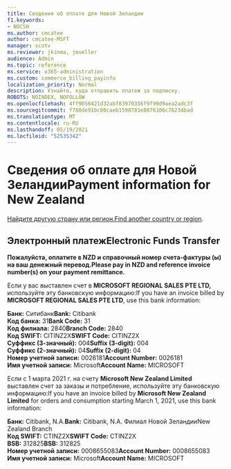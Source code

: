 ```yaml
---
title: Сведения об оплате для Новой Зеландии
f1.keywords:
- NOCSH
ms.author: cmcatee
author: cmcatee-MSFT
manager: scotv
ms.reviewer: jkinma, jmueller
audience: Admin
ms.topic: reference
ms.service: o365-administration
ms.custom: commerce_billing_payinfo
localization_priority: Normal
description: Узнайте, куда отправить платеж за подписку.
ROBOTS: NOINDEX, NOFOLLOW
ms.openlocfilehash: 4ff9056421d32abf83970356f9f99d9aea2adc3f
ms.sourcegitcommit: f780de91bc00caeb1598781e0076106c76234bad
ms.translationtype: MT
ms.contentlocale: ru-RU
ms.lasthandoff: 05/19/2021
ms.locfileid: "52535342"
---
```

# <a name="payment-information-for-new-zealand"></a><span data-ttu-id="40980-103">Сведения об оплате для Новой Зеландии</span><span class="sxs-lookup"><span data-stu-id="40980-103">Payment information for New Zealand</span></span>

<span data-ttu-id="40980-104">[Найдите другую страну или регион.](../billing-and-payments/pay-for-your-subscription.md)</span><span class="sxs-lookup"><span data-stu-id="40980-104">[Find another country or region](../billing-and-payments/pay-for-your-subscription.md).</span></span>

## <a name="electronic-funds-transfer"></a><span data-ttu-id="40980-105">Электронный платеж</span><span class="sxs-lookup"><span data-stu-id="40980-105">Electronic Funds Transfer</span></span>

<span data-ttu-id="40980-106">**Пожалуйста, оплатите в NZD и справочный номер счета-фактуры (ы) на ваш денежный перевод.**</span><span class="sxs-lookup"><span data-stu-id="40980-106">**Please pay in NZD and reference invoice number(s) on your payment remittance.**</span></span>

<span data-ttu-id="40980-107">Если у вас выставлен счет в **MICROSOFT REGIONAL SALES PTE LTD,** используйте эту банковскую информацию:</span><span class="sxs-lookup"><span data-stu-id="40980-107">If you have an invoice billed by **MICROSOFT REGIONAL SALES PTE LTD**, use this bank information:</span></span>

<span data-ttu-id="40980-108">**Банк:** Ситибанк</span><span class="sxs-lookup"><span data-stu-id="40980-108">**Bank:** Citibank</span></span>  
<span data-ttu-id="40980-109">**Код банка:** 31</span><span class="sxs-lookup"><span data-stu-id="40980-109">**Bank Code:** 31</span></span>  
<span data-ttu-id="40980-110">**Код филиала:** 2840</span><span class="sxs-lookup"><span data-stu-id="40980-110">**Branch Code:** 2840</span></span>  
<span data-ttu-id="40980-111">**Код SWIFT:** CITINZ2X</span><span class="sxs-lookup"><span data-stu-id="40980-111">**SWIFT Code:** CITINZ2X</span></span>  
<span data-ttu-id="40980-112">**Суффикс (3-значный):** 004</span><span class="sxs-lookup"><span data-stu-id="40980-112">**Suffix (3-digit):** 004</span></span>  
<span data-ttu-id="40980-113">**Суффикс (2-значный):** 04</span><span class="sxs-lookup"><span data-stu-id="40980-113">**Suffix (2-digit):** 04</span></span>  
<span data-ttu-id="40980-114">**Номер учетной записи:** 0026181</span><span class="sxs-lookup"><span data-stu-id="40980-114">**Account Number:** 0026181</span></span>  
<span data-ttu-id="40980-115">**Имя учетной записи:** Microsoft</span><span class="sxs-lookup"><span data-stu-id="40980-115">**Account Name:** MICROSOFT</span></span>

<span data-ttu-id="40980-116">Если с 1 марта 2021 г. на счету **Microsoft New Zealand Limited** выставлен счет за заказы и потребление, используйте эту банковскую информацию:</span><span class="sxs-lookup"><span data-stu-id="40980-116">If you have an invoice billed by **Microsoft New Zealand Limited** for orders and consumption starting March 1, 2021, use this bank information:</span></span>

<span data-ttu-id="40980-117">**Банк:** Citibank, N.A.</span><span class="sxs-lookup"><span data-stu-id="40980-117">**Bank:** Citibank, N.A.</span></span> <span data-ttu-id="40980-118">Филиал Новой Зеландии</span><span class="sxs-lookup"><span data-stu-id="40980-118">New Zealand Branch</span></span>  
<span data-ttu-id="40980-119">**Код SWIFT:** CTINZ2X</span><span class="sxs-lookup"><span data-stu-id="40980-119">**SWIFT Code:** CTINZ2X</span></span>  
<span data-ttu-id="40980-120">**BSB:** 312825</span><span class="sxs-lookup"><span data-stu-id="40980-120">**BSB:** 312825</span></span>  
<span data-ttu-id="40980-121">**Номер учетной записи:** 0008655083</span><span class="sxs-lookup"><span data-stu-id="40980-121">**Account Number:** 0008655083</span></span>  
<span data-ttu-id="40980-122">**Имя учетной записи:** Microsoft</span><span class="sxs-lookup"><span data-stu-id="40980-122">**Account Name:** MICROSOFT</span></span>
